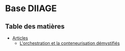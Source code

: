 # Base DIIAGE

## Table des matières

- [Articles](./articles/)
  - [L'orchestration et la conteneurisation démystifiés](./articles/L-orchestration%20et%20la%20conteneurisation%20demystifies.md)
